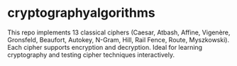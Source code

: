 # cryptographyalgorithms
This repo implements 13 classical ciphers (Caesar, Atbash, Affine, Vigenère, Gronsfeld, Beaufort, Autokey, N-Gram, Hill, Rail Fence, Route, Myszkowski). Each cipher supports encryption and decryption. Ideal for learning cryptography and testing cipher techniques interactively.
